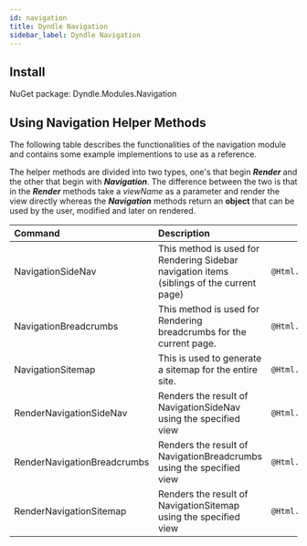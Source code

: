 ```yaml
---
id: navigation
title: Dyndle Navigation
sidebar_label: Dyndle Navigation
---
```


## Install

NuGet package: Dyndle.Modules.Navigation

## Using Navigation Helper Methods

The following table describes the functionalities of the navigation module and contains some example implementions to use as a reference.

The helper methods are divided into two types, one's that begin **_Render_** and the other that begin with **_Navigation_**. The difference between the two is that in the **_Render_** methods take a _viewName_ as a parameter and render the view directly whereas the **_Navigation_** methods return an **object** that can be used by the user, modified and later on rendered.

| Command                     | Description                                                                               | Example                                             |
| :-------------------------- | :---------------------------------------------------------------------------------------- | --------------------------------------------------- |
| NavigationSideNav           | This method is used for Rendering Sidebar navigation items (siblings of the current page) | `@Html.NavigationSideNav();`                        |
| NavigationBreadcrumbs       | This method is used for Rendering breadcrumbs for the current page.                       | `@Html.NavigationBreadcrumbs();`                    |
| NavigationSitemap           | This is used to generate a sitemap for the entire site.                                   | `@Html.NavigationSitemap();`                        |
| RenderNavigationSideNav     | Renders the result of NavigationSideNav using the specified view                          | `@Html.RenderNavigationSideNav("Sidebar");`         |
| RenderNavigationBreadcrumbs | Renders the result of NavigationBreadcrumbs using the specified view                      | `@Html.RenderNavigationBreadcrumbs("Breadcrumbs");` |
| RenderNavigationSitemap     | Renders the result of NavigationSitemap using the specified view                          | `@Html.RenderNavigationSitemap("Sitemap");`         |
